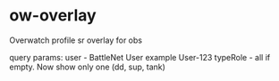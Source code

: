 # ow-overlay
Overwatch profile sr overlay for obs

query params: 
user - BattleNet User example User-123
typeRole - all if empty. Now show only one (dd, sup, tank)
